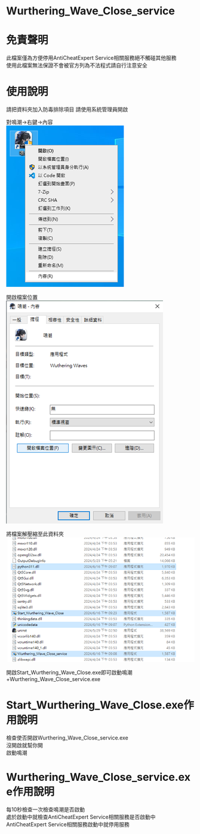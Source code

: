 # Wurthering_Wave_Close_service

# 免責聲明
此檔案僅為方便停用AntiCheatExpert Service相關服務絕不觸碰其他服務  
使用此檔案無法保證不會被官方列為不法程式請自行注意安全

# 使用說明
請把資料夾加入防毒排除項目
請使用系統管理員開啟

對鳴潮->右鍵->內容  
![image](https://github.com/m216884792/Wurthering_Wave_Close_service/blob/main/img/1.png)  

開啟檔案位置  
![image](https://github.com/m216884792/Wurthering_Wave_Close_service/blob/main/img/2.png)  

將檔案解壓縮至此資料夾  
![image](https://github.com/m216884792/Wurthering_Wave_Close_service/blob/main/img/3.png)  

開啟Start_Wurthering_Wave_Close.exe即可啟動鳴潮+Wurthering_Wave_Close_service.exe  

# Start_Wurthering_Wave_Close.exe作用說明  
檢查使否開啟Wurthering_Wave_Close_service.exe  
沒開啟就幫你開  
啟動鳴潮  

# Wurthering_Wave_Close_service.exe作用說明  
每10秒檢查一次檢查鳴潮是否啟動  
處於啟動中就檢查AntiCheatExpert Service相關服務是否啟動中  
AntiCheatExpert Service相關服務啟動中就停用服務
